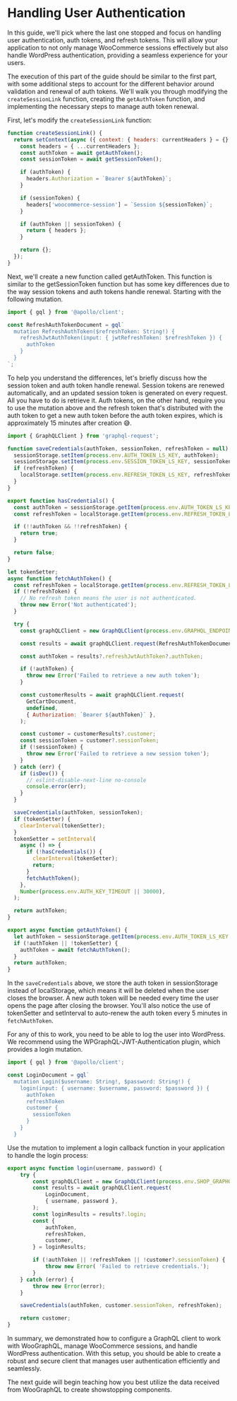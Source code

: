 # Handling User Authentication

In this guide, we'll pick where the last one stopped and focus on handling user authentication, auth tokens, and refresh tokens. This will allow your application to not only manage WooCommerce sessions effectively but also handle WordPress authentication, providing a seamless experience for your users.

The execution of this part of the guide should be similar to the first part, with some additional steps to account for the different behavior around validation and renewal of auth tokens. We'll walk you through modifying the `createSessionLink` function, creating the `getAuthToken` function, and implementing the necessary steps to manage auth token renewal.

First, let's modify the `createSessionLink` function:

```javascript
function createSessionLink() {
  return setContext(async ({ context: { headers: currentHeaders } = {} }) => {
    const headers = { ...currentHeaders };
    const authToken = await getAuthToken();
    const sessionToken = await getSessionToken();

    if (authToken) {
      headers.Authorization = `Bearer ${authToken}`;
    }

    if (sessionToken) {
      headers['woocommerce-session'] = `Session ${sessionToken}`;
    }

    if (authToken || sessionToken) {
      return { headers };
    }

    return {};
  });
}
```
Next, we'll create a new function called getAuthToken. This function is similar to the getSessionToken function but has some key differences due to the way session tokens and auth tokens handle renewal. Starting with the following mutation.

```javascript
import { gql } from '@apollo/client';

const RefreshAuthTokenDocument = gql`
  mutation RefreshAuthToken($refreshToken: String!) {
    refreshJwtAuthToken(input: { jwtRefreshToken: $refreshToken }) {
      authToken
    }
  }
`;
```

To help you understand the differences, let's briefly discuss how the session token and auth token handle renewal. Session tokens are renewed automatically, and an updated session token is generated on every request. All you have to do is retrieve it. Auth tokens, on the other hand, require you to use the mutation above and the refresh token that's distributed with the auth token to get a new auth token before the auth token expires, which is approximately 15 minutes after creation 😅.

```javascript
import { GraphQLClient } from 'graphql-request';

function saveCredentials(authToken, sessionToken, refreshToken = null) {
  sessionStorage.setItem(process.env.AUTH_TOKEN_LS_KEY, authToken);
  sessionStorage.setItem(process.env.SESSION_TOKEN_LS_KEY, sessionToken);
  if (refreshToken) {
    localStorage.setItem(process.env.REFRESH_TOKEN_LS_KEY, refreshToken);
  }
}

export function hasCredentials() {
  const authToken = sessionStorage.getItem(process.env.AUTH_TOKEN_LS_KEY);
  const refreshToken = localStorage.getItem(process.env.REFRESH_TOKEN_LS_KEY);

  if (!!authToken && !!refreshToken) {
    return true;
  }

  return false;
}

let tokenSetter;
async function fetchAuthToken() {
  const refreshToken = localStorage.getItem(process.env.REFRESH_TOKEN_LS_KEY);
  if (!refreshToken) {
    // No refresh token means the user is not authenticated.
    throw new Error('Not authenticated');
  }

  try {
    const graphQLClient = new GraphQLClient(process.env.GRAPHQL_ENDPOINT);

    const results = await graphQLClient.request(RefreshAuthTokenDocument, { refreshToken });

    const authToken = results?.refreshJwtAuthToken?.authToken;

    if (!authToken) {
      throw new Error('Failed to retrieve a new auth token');
    }

    const customerResults = await graphQLClient.request(
      GetCartDocument,
      undefined,
      { Authorization: `Bearer ${authToken}` },
    );

    const customer = customerResults?.customer;
    const sessionToken = customer?.sessionToken;
    if (!sessionToken) {
      throw new Error('Failed to retrieve a new session token');
    }
  } catch (err) {
    if (isDev()) {
      // eslint-disable-next-line no-console
      console.error(err);
    }
  }

  saveCredentials(authToken, sessionToken);
  if (tokenSetter) {
    clearInterval(tokenSetter);
  }
  tokenSetter = setInterval(
    async () => {
      if (!hasCredentials()) {
        clearInterval(tokenSetter);
        return;
      }
      fetchAuthToken();
    },
    Number(process.env.AUTH_KEY_TIMEOUT || 30000),
  );

  return authToken;
}

export async function getAuthToken() {
  let authToken = sessionStorage.getItem(process.env.AUTH_TOKEN_LS_KEY );
  if (!authToken || !tokenSetter) {
    authToken = await fetchAuthToken();
  }
  return authToken;
}
```

In the `saveCredentials` above, we store the auth token in sessionStorage instead of localStorage, which means it will be deleted when the user closes the browser. A new auth token will be needed every time the user opens the page after closing the browser. You'll also notice the use of tokenSetter and setInterval to auto-renew the auth token every 5 minutes in `fetchAuthToken`.

For any of this to work, you need to be able to log the user into WordPress. We recommend using the WPGraphQL-JWT-Authentication plugin, which provides a login mutation.

```javascript
import { gql } from '@apollo/client';

const LoginDocument = gql`
  mutation Login($username: String!, $password: String!) {
    login(input: { username: $username, password: $password }) {
      authToken
      refreshToken
      customer {
        sessionToken
      }
    }
  }
```

Use the mutation to implement a login callback function in your application to handle the login process:

```javascript
export async function login(username, password) {
    try {
        const graphQLClient = new GraphQLClient(process.env.SHOP_GRAPHQL_ENDPOINT);
        const results = await graphQLClient.request(
            LoginDocument,
            { username, password },
        );
        const loginResults = results?.login;
        const {
            authToken,
            refreshToken,
            customer,
        } = loginResults;

        if (!authToken || !refreshToken || !customer?.sessionToken) {
            throw new Error( 'Failed to retrieve credentials.');
        }
    } catch (error) {
        throw new Error(error);
    }

    saveCredentials(authToken, customer.sessionToken, refreshToken);

    return customer;
}
```

In summary, we demonstrated how to configure a GraphQL client to work with WooGraphQL, manage WooCommerce sessions, and handle WordPress authentication. With this setup, you should be able to create a robust and secure client that manages user authentication efficiently and seamlessly.

The next guide will begin teaching how you best utilize the data received from WooGraphQL to create showstopping components.
